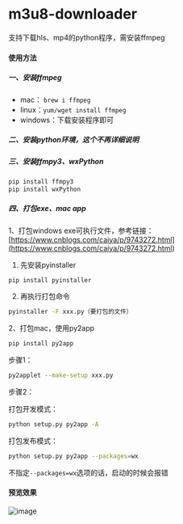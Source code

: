 # m3u8-downloader
支持下载hls、mp4的python程序，需安装ffmpeg

#### 使用方法

##### 一、安装ffmpeg

- mac： ``brew i ffmpeg``
- linux：``yum/wget install ffmpeg``
- windows：下载安装程序即可

##### 二、安装python环境，这个不再详细说明

##### 三、安装ffmpy3、wxPython

```sh
pip install ffmpy3
pip install wxPython
```

##### 四、打包exe、mac app
1、打包windows exe可执行文件，参考链接：[https://www.cnblogs.com/caiya/p/9743272.html](https://www.cnblogs.com/caiya/p/9743272.html)

1. 先安装pyinstaller

```sh
pip install pyinstaller
```

2. 再执行打包命令

```sh
pyinstaller -F xxx.py（要打包的文件）
```

2、打包mac，使用py2app

```sh
pip install py2app
```

步骤1：

```sh
py2applet --make-setup xxx.py
```

步骤2：

打包开发模式：

```sh
python setup.py py2app -A
```

打包发布模式：

```sh
python setup.py py2app --packages=wx
```
不指定`--packages=wx`选项的话，启动的时候会报错


#### 预览效果
![image](https://imglf3.lf127.net/img/c3pZZ1VJcCsyMGdpZlJiV1lFblRVTWVDRHY0N1EybU54S1JjQ2NNS3ZkdWRVNFowM2tWQXF3PT0.png?imageView&thumbnail=1680x0&quality=96&stripmeta=0)

